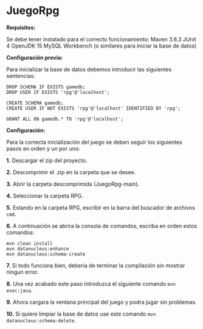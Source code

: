 # JuegoRpg

**Requisitos:**

Se debe tener instalado para el correcto funcionamiento:
Maven 3.6.3
JUnit 4
OpenJDK 15
MySQL Workbench (o similares para iniciar la base de datos)

**Configuración previa:**

Para inicializar la base de datos debemos introducir las siguientes sentencias:
```
DROP SCHEMA IF EXISTS gamedb;
DROP USER IF EXISTS 'rpg'@'localhost';

CREATE SCHEMA gamedb;
CREATE USER IF NOT EXISTS 'rpg'@'localhost' IDENTIFIED BY 'rpg';

GRANT ALL ON gamedb.* TO 'rpg'@'localhost';
```
**Configuración:**

 Para la correcta inicialización del juego se deben seguir los siguientes pasos en orden y un por uno:

**1.** Descargar el zip del proyecto.

**2.** Descomprimir el .zip en la carpeta que se desee.

**3.** Abrir la carpeta descomprimida (JuegoRpg-main).

**4.** Seleccionar la carpeta RPG.

**5.** Estando en la carpeta RPG, escribir en la barra del buscador de archivos ```cmd```.

**6.** A continuación se abrira la consola de comandos, escriba en orden estos comandos: 
```
mvn clean install 
mvn datanucleus:enhance 
mvn datanucleus:schema-create 
```

**7.** Si todo funciona bien, deberia de terminar la compilación sin mostrar ningun error.

**8.** Una vez acabado este paso introduzca el siguiente comando ```mvn exec:java```.

**9.** Ahora cargara la ventana principal del juego y podra jugar sin problemas.

**10.** Si quiere limpiar la base de datos use este comando ```mvn datanucleus:schema-delete```.

